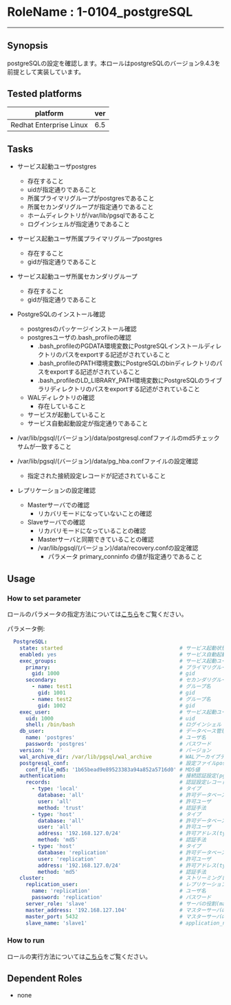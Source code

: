 # RoleName : 1-0104_postgreSQL

---------------

## Synopsis
postgreSQLの設定を確認します。本ロールはpostgreSQLのバージョン9.4.3を前提として実装しています。

## Tested platforms

| platform | ver | 
| -------- | ----- |
| Redhat Enterprise Linux | 6.5 |

## Tasks
- サービス起動ユーザpostgres
    - 存在すること
    - uidが指定通りであること
    - 所属プライマリグループがpostgresであること
    - 所属セカンダリグループが指定通りであること
    - ホームディレクトリが/var/lib/pgsqlであること
    - ログインシェルが指定通りであること
- サービス起動ユーザ所属プライマリグループpostgres
    - 存在すること
    - gidが指定通りであること
- サービス起動ユーザ所属セカンダリグループ
    - 存在すること
    - gidが指定通りであること

- PostgreSQLのインストール確認
    - postgresのパッケージインストール確認
    - postgresユーザの.bash_profileの確認
        - .bash_profileのPGDATA環境変数にPostgreSQLインストールディレクトリのパスをexportする記述がされていること
        - .bash_profileのPATH環境変数にPostgreSQLのbinディレクトリのパスをexportする記述がされていること
        - .bash_profileのLD_LIBRARY_PATH環境変数にPostgreSQLのライブラリディレクトリのパスをexportする記述がされていること
    - WALディレクトリの確認
        - 存在していること
    - サービスが起動していること
    - サービス自動起動設定が指定通りであること

- /var/lib/pgsql/(バージョン)/data/postgresql.confファイルのmd5チェックサムが一致すること
- /var/lib/pgsql/(バージョン)/data/pg_hba.confファイルの設定確認
    - 指定された接続設定レコードが記述されていること
- レプリケーションの設定確認
    - Masterサーバでの確認
        - リカバリモードになっていないことの確認
    - Slaveサーバでの確認
        - リカバリモードになっていることの確認
        - Masterサーバと同期できていることの確認
        - /var/lib/pgsql/(バージョン)/data/recovery.confの設定確認
            - パラメータ primary_conninfo の値が指定通りであること

## Usage 
### How to set parameter
ロールのパラメータの指定方法については[こちら](https://github.com/SHIFT-ware/shift_ware/wiki/%E5%AE%9F%E8%A1%8C%E6%96%B9%E6%B3%95#%E3%83%91%E3%83%A9%E3%83%A1%E3%83%BC%E3%82%BF%E6%8C%87%E5%AE%9A%E3%83%95%E3%82%A1%E3%82%A4%E3%83%AB%E3%81%AE%E4%BD%9C%E6%88%90%E3%81%A8%E9%85%8D%E7%BD%AE)をご覧ください。

パラメータ例:
```yml
  PostgreSQL:
    state: started                                      # サービス起動状態
    enabled: yes                                        # サービス自動起動設定
    exec_groups:                                        # サービス起動ユーザの所属グループ
      primary:                                          # プライマリグループ(postgres)
        gid: 1000                                       # gid
      secondary:                                        # セカンダリグループ
        - name: test1                                   # グループ名
          gid: 1001                                     # gid
        - name: test2                                   # グループ名
          gid: 1002                                     # gid
    exec_user:                                          # サービス起動ユーザ(postgres)
      uid: 1000                                         # uid
      shell: /bin/bash                                  # ログインシェル
    db_user:                                            # データベース管理者ユーザ
      name: 'postgres'                                  # ユーザ名
      password: 'postgres'                              # パスワード
    version: '9.4'                                      # バージョン
    wal_archive_dir: /var/lib/pgsql/wal_archive         # WALアーカイブディレクトリ
    postgresql_conf:                                    # 設定ファイルpostgresql.conf
      conf_file_md5: '1b65bead9e89523383a94a852a5716d0' # MD5値
    authentication:                                     # 接続認証設定(pg_hba.conf)
      records:                                          # 認証設定レコード
        - type: 'local'                                 # タイプ
          database: 'all'                               # 許可データベース
          user: 'all'                                   # 許可ユーザ
          method: 'trust'                               # 認証手法
        - type: 'host'                                  # タイプ
          database: 'all'                               # 許可データベース
          user: 'all'                                   # 許可ユーザ
          address: '192.168.127.0/24'                   # 許可アドレス(typeがlocalの場合、不要)
          method: 'md5'                                 # 認証手法
        - type: 'host'                                  # タイプ
          database: 'replication'                       # 許可データベース
          user: 'replication'                           # 許可ユーザ
          address: '192.168.127.0/24'                   # 許可アドレス(typeがlocalの場合、不要)
          method: 'md5'                                 # 認証手法
    cluster:                                            # ストリーミングレプリケーション設定
      replication_user:                                 # レプリケーション実行ユーザ
        name: 'replication'                             # ユーザ名
        password: 'replication'                         # パスワード
      server_role: 'slave'                              # サーバの役割(master or slave)
      master_address: '192.168.127.104'                 # マスターサーバのアドレス
      master_port: 5432                                 # マスターサーバの接続ポート
      slave_name: 'slave1'                              # application_name(server_roleがslaveのときにみ必須)
```

### How to run  
ロールの実行方法については[こちら](https://github.com/SHIFT-ware/shift_ware/wiki/%E5%AE%9F%E8%A1%8C%E6%96%B9%E6%B3%95#serverspec%E3%83%86%E3%82%B9%E3%83%88%E3%82%B3%E3%83%BC%E3%83%89%E3%81%AE%E5%AE%9F%E8%A1%8C)をご覧ください。

## Dependent Roles
- none
